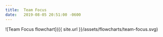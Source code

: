 ```yaml
---
title:  Team Focus
date:   2019-08-05 20:51:00 -0600
---
```


![Team Focus flowchart]({{ site.url }}/assets/flowcharts/team-focus.svg)
